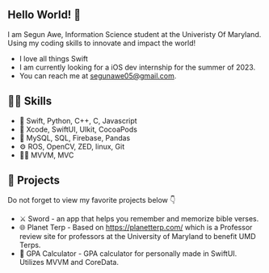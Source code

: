 ## Hello World! 👋
I am Segun Awe, Information Science student at the Univeristy Of Maryland. Using my coding skills to innovate and impact the world! 
- I love all things Swift
- I am currently looking for a iOS dev internship for the summer of 2023.
- You can reach me at segunawe05@gmail.com.

## 👨‍💻 Skills 
- 📱 Swift, Python, C++, C, Javascript
- 🔨 Xcode, SwiftUI, UIkit, CocoaPods
- 📅 MySQL, SQL, Firebase, Pandas
- ⚙️ ROS, OpenCV, ZED, linux, Git
- 👷‍♂️ MVVM, MVC

## 🧠 Projects
Do not forget to view my favorite projects below 👇
- ⚔️ Sword - an app that helps you remember and memorize bible verses.
- 🌐 Planet Terp - Based on https://planetterp.com/ which is a Professor review site for professors at the University of Maryland to benefit UMD Terps.
- 📱 GPA Calculator - GPA calculator for personally made in SwiftUI. Utilizes MVVM and CoreData.

<!---
SegunAwe05/SegunAwe05 is a ✨ special ✨ repository because its `README.md` (this file) appears on your GitHub profile.
You can click the Preview link to take a look at your changes.
--->
